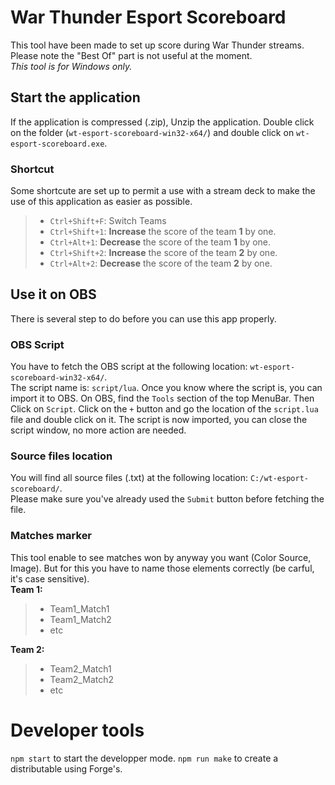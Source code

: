 # War Thunder Esport Scoreboard
This tool have been made to set up score during War Thunder streams.\
Please note the "Best Of" part is not useful at the moment.\
*This tool is for Windows only.*
## Start the application
If the application is compressed (.zip), Unzip the application.
Double click on the folder (`wt-esport-scoreboard-win32-x64/`) and double click on `wt-esport-scoreboard.exe`.
### Shortcut
Some shortcute are set up to permit a use with a stream deck to make the use of this application as easier as possible.
> * `Ctrl+Shift+F`: Switch Teams
> * `Ctrl+Shift+1`: **Increase** the score of the team **1** by one.
> * `Ctrl+Alt+1`: **Decrease** the score of the team **1** by one.
> * `Ctrl+Shift+2`: **Increase** the score of the team **2** by one.
> * `Ctrl+Alt+2`: **Decrease** the score of the team **2** by one.
## Use it on OBS
There is several step to do before you can use this app properly.
### OBS Script
You have to fetch the OBS script at the following location: `wt-esport-scoreboard-win32-x64/`.\
The script name is: `script/lua`.
Once you know where the script is, you can import it to OBS.
On OBS, find the `Tools` section of the top MenuBar.
Then Click on `Script`.
Click on the `+` button and go the location of the `script.lua` file and double click on it.
The script is now imported, you can close the script window, no more action are needed.
### Source files location
You will find all source files (.txt) at the following location: `C:/wt-esport-scoreboard/`.\
Please make sure you've already used the `Submit` button before fetching the file.
### Matches marker
This tool enable to see matches won by anyway you want (Color Source, Image).
But for this you have to name those elements correctly (be carful, it's case sensitive).\
**Team 1:**
> * Team1_Match1
> * Team1_Match2
> * etc

**Team 2:**
> * Team2_Match1
> * Team2_Match2
> * etc
# Developer tools
`npm start` to start the developper mode.
`npm run make` to create a distributable using Forge's.